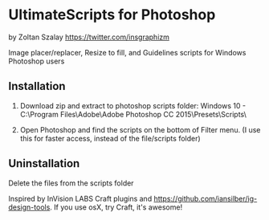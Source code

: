 # UltimateScripts for Photoshop
by Zoltan Szalay
https://twitter.com/insgraphizm

Image placer/replacer, Resize to fill, and Guidelines scripts for Windows Photoshop users

## Installation
1. Download zip and extract to photoshop scripts folder:
Windows 10 - C:\Program Files\Adobe\Adobe Photoshop CC 2015\Presets\Scripts\

2. Open Photoshop and find the scripts on the bottom of Filter menu.
(I use this for faster access, instead of the file/scripts folder)

## Uninstallation
Delete the files from the scripts folder


Inspired by InVision LABS Craft plugins and https://github.com/iansilber/ig-design-tools.
If you use osX, try Craft, it's awesome!
